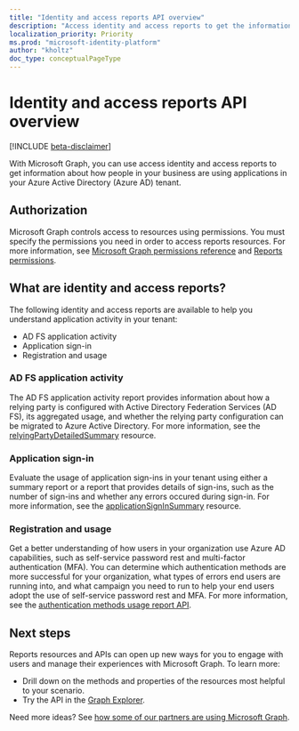 ```yaml
---
title: "Identity and access reports API overview"
description: "Access identity and access reports to get the information about how people in your business are using applications in your Azure Active Directory tenant."
localization_priority: Priority
ms.prod: "microsoft-identity-platform"
author: "kholtz"
doc_type: conceptualPageType
---
```


# Identity and access reports API overview

[!INCLUDE [beta-disclaimer](../../includes/beta-disclaimer.md)]

With Microsoft Graph, you can use access identity and access reports to get information about how people in your business are using applications in your Azure Active Directory (Azure AD) tenant.

## Authorization

Microsoft Graph controls access to resources using permissions. You must specify the permissions you need in order to access reports resources. For more information, see [Microsoft Graph permissions reference](/graph/permissions-reference) and [Reports permissions](/graph/permissions-reference#reports-permissions).

## What are identity and access reports?

The following identity and access reports are available to help you understand application activity in your tenant:

- AD FS application activity
- Application sign-in
- Registration and usage

### AD FS application activity

The AD FS application activity report provides information about how a relying party is configured with Active Directory Federation Services (AD FS), its aggregated usage, and whether the relying party configuration can be migrated to Azure Active Directory. For more information, see the [relyingPartyDetailedSummary](/graph/api/resources/applicationsigninsummary?view=graph-rest-beta) resource.

### Application sign-in

Evaluate the usage of application sign-ins in your tenant using either a summary report or a report that provides details of sign-ins, such as the number of sign-ins and whether any errors occured during sign-in. For more information, see the [applicationSignInSummary](/graph/api/resources/applicationsigninsummary?view=graph-rest-beta) resource.

### Registration and usage

Get a better understanding of how users in your organization use Azure AD capabilities, such as self-service password rest and multi-factor authentication (MFA). You can determine which authentication methods are more successful for your organization, what types of errors end users are running into, and what campaign you need to run to help your end users adopt the use of self-service password rest and MFA. For more information, see the [authentication methods usage report API](/graph/api/resources/applicationsigninsummary?view=graph-rest-beta).

## Next steps

Reports resources and APIs can open up new ways for you to engage with users and manage their experiences with Microsoft Graph. To learn more:

- Drill down on the methods and properties of the resources most helpful to your scenario.
- Try the API in the [Graph Explorer](https://developer.microsoft.com/graph/graph-explorer).

Need more ideas? See [how some of our partners are using Microsoft Graph](https://developer.microsoft.com/graph/graph/examples#partners).
